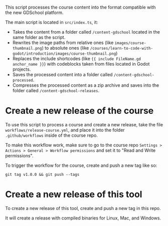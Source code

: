 This script processes the course content into the format compatible with the new GDSchool platform.

The main script is located in `src/index.ts`, it:
- Takes the content from a folder called `/content-gdschool` located in the same folder as the script.
- Rewrites the image paths from relative ones (like `images/course-thumbnail.png`) to absolute ones (like `/courses/learn-to-code-with-godot/introduction/images/course-thumbnail.png`)
- Replaces the include shortcodes (like `{{ include FileName.gd anchor_name }}`) with codeblocks taken from files located in Godot projects.
- Saves the processed content into a folder called `/content-gdschool-processed`.
- Compresses the processed content as a zip archive and saves into the folder called `/content-gdschool-releases`.

# Create a new release of the course
To use this script to process a course and create a new release, take the file `workflows/release-course.yml`, and place it into the folder `.github/workflows` inside of the course repo.

To make this workflow work, make sure to go to the course repo `Settings > Actions > General > Workflow permissions` and set it to "Read and Write permissions".

To trigger the workflow for the course, create and push a new tag like so:
```
git tag v1.0.0 && git push --tags
```

# Create a new release of this tool
To create a new release of this tool, create and push a new tag in this repo.

It will create a release with compiled binaries for Linux, Mac, and Windows.